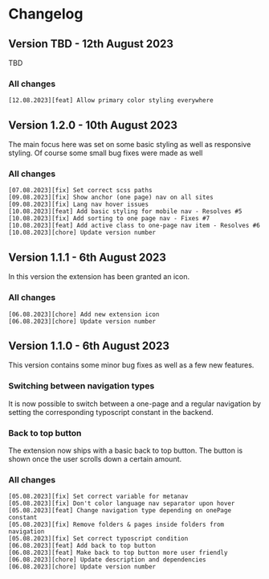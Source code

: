 Changelog
==============================================================
## Version TBD - 12th August 2023
TBD

### All changes
```
[12.08.2023][feat] Allow primary color styling everywhere
```

## Version 1.2.0 - 10th August 2023
The main focus here was set on some basic styling as well as responsive 
styling. Of course some small bug fixes were made as well

### All changes
```
[07.08.2023][fix] Set correct scss paths
[09.08.2023][fix] Show anchor (one page) nav on all sites
[09.08.2023][fix] Lang nav hover issues
[10.08.2023][feat] Add basic styling for mobile nav - Resolves #5
[10.08.2023][fix] Add sorting to one page nav - Fixes #7
[10.08.2023][feat] Add active class to one-page nav item - Resolves #6
[10.08.2023][chore] Update version number
```

## Version 1.1.1 - 6th August 2023
In this version the extension has been granted an icon.

### All changes
```
[06.08.2023][chore] Add new extension icon
[06.08.2023][chore] Update version number
```

## Version 1.1.0 - 6th August 2023
This version contains some minor bug fixes as well as a few new features. 

### Switching between navigation types
It is now possible to switch between a one-page and a regular navigation
by setting the corresponding typoscript constant in the backend.

### Back to top button
The extension now ships with a basic back to top button. The button is shown
once the user scrolls down a certain amount.

### All changes
```
[05.08.2023][fix] Set correct variable for metanav
[05.08.2023][fix] Don't color language nav separator upon hover
[05.08.2023][feat] Change navigation type depending on onePage constant
[05.08.2023][fix] Remove folders & pages inside folders from navigation
[05.08.2023][fix] Set correct typoscript condition
[06.08.2023][feat] Add back to top button
[06.08.2023][feat] Make back to top button more user friendly
[06.08.2023][chore] Update description and dependencies
[06.08.2023][chore] Update version number
```
